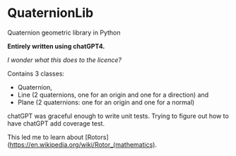 # QuaternionLib
Quaternion geometric library in Python

**Entirely written using chatGPT4.**

_I wonder what this does to the licence?_

Contains 3 classes:
- Quaternion,
- Line (2 quaternions, one for an origin and one for a direction) and
- Plane (2 quaternions: one for an origin and one for a normal)

chatGPT was graceful enough to write unit tests.
Trying to figure out how to have chatGPT add coverage test.

This led me to learn about [Rotors](https://en.wikipedia.org/wiki/Rotor_(mathematics). 
